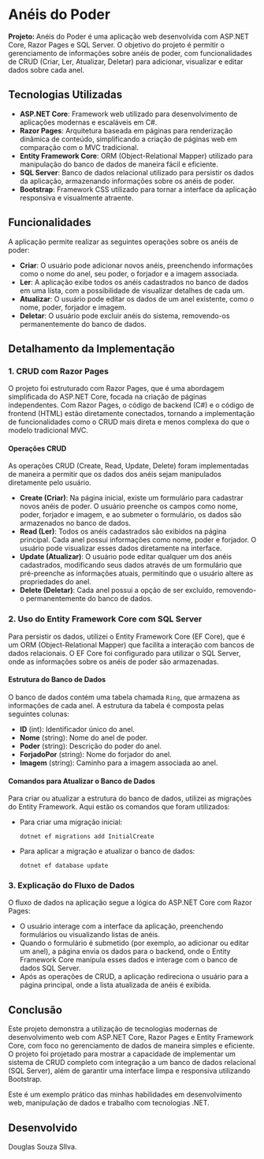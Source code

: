 <!DOCTYPE html>
<html lang="pt-br">
<head>
    <meta charset="utf-8" />
    <meta name="viewport" content="width=device-width, initial-scale=1.0" />
</head>
<body>

   <h1>Anéis do Poder</h1>

   <p><strong>Projeto: </strong>Anéis do Poder é uma aplicação web desenvolvida com ASP.NET Core, Razor Pages e SQL Server. O objetivo do projeto é permitir o gerenciamento de informações sobre anéis de poder, com funcionalidades de CRUD (Criar, Ler, Atualizar, Deletar) para adicionar, visualizar e editar dados sobre cada anel.</p>

   <h2>Tecnologias Utilizadas</h2>
    <ul>
        <li><strong>ASP.NET Core</strong>: Framework web utilizado para desenvolvimento de aplicações modernas e escaláveis em C#.</li>
        <li><strong>Razor Pages</strong>: Arquitetura baseada em páginas para renderização dinâmica de conteúdo, simplificando a criação de páginas web em comparação com o MVC tradicional.</li>
        <li><strong>Entity Framework Core</strong>: ORM (Object-Relational Mapper) utilizado para manipulação do banco de dados de maneira fácil e eficiente.</li>
        <li><strong>SQL Server</strong>: Banco de dados relacional utilizado para persistir os dados da aplicação, armazenando informações sobre os anéis de poder.</li>
        <li><strong>Bootstrap</strong>: Framework CSS utilizado para tornar a interface da aplicação responsiva e visualmente atraente.</li>
    </ul>

   <h2>Funcionalidades</h2>
    <p>A aplicação permite realizar as seguintes operações sobre os anéis de poder:</p>
    <ul>
        <li><strong>Criar</strong>: O usuário pode adicionar novos anéis, preenchendo informações como o nome do anel, seu poder, o forjador e a imagem associada.</li>
        <li><strong>Ler</strong>: A aplicação exibe todos os anéis cadastrados no banco de dados em uma lista, com a possibilidade de visualizar detalhes de cada um.</li>
        <li><strong>Atualizar</strong>: O usuário pode editar os dados de um anel existente, como o nome, poder, forjador e imagem.</li>
        <li><strong>Deletar</strong>: O usuário pode excluir anéis do sistema, removendo-os permanentemente do banco de dados.</li>
    </ul>

  <h2>Detalhamento da Implementação</h2>

   <h3>1. CRUD com Razor Pages</h3>
    <p>O projeto foi estruturado com Razor Pages, que é uma abordagem simplificada do ASP.NET Core, focada na criação de páginas independentes. Com Razor Pages, o código de backend (C#) e o código de frontend (HTML) estão diretamente conectados, tornando a implementação de funcionalidades como o CRUD mais direta e menos complexa do que o modelo tradicional MVC.</p>

  <h4>Operações CRUD</h4>
    <p>As operações CRUD (Create, Read, Update, Delete) foram implementadas de maneira a permitir que os dados dos anéis sejam manipulados diretamente pelo usuário.</p>
    
  <ul>
        <li><strong>Create (Criar)</strong>: Na página inicial, existe um formulário para cadastrar novos anéis de poder. O usuário preenche os campos como nome, poder, forjador e imagem, e ao submeter o formulário, os dados são armazenados no banco de dados.</li>
        <li><strong>Read (Ler)</strong>: Todos os anéis cadastrados são exibidos na página principal. Cada anel possui informações como nome, poder e forjador. O usuário pode visualizar esses dados diretamente na interface.</li>
        <li><strong>Update (Atualizar)</strong>: O usuário pode editar qualquer um dos anéis cadastrados, modificando seus dados através de um formulário que pré-preenche as informações atuais, permitindo que o usuário altere as propriedades do anel.</li>
        <li><strong>Delete (Deletar)</strong>: Cada anel possui a opção de ser excluído, removendo-o permanentemente do banco de dados.</li>
    </ul>

  <h3>2. Uso do Entity Framework Core com SQL Server</h3>
    <p>Para persistir os dados, utilizei o Entity Framework Core (EF Core), que é um ORM (Object-Relational Mapper) que facilita a interação com bancos de dados relacionais. O EF Core foi configurado para utilizar o SQL Server, onde as informações sobre os anéis de poder são armazenadas.</p>

   <h4>Estrutura do Banco de Dados</h4>
    <p>O banco de dados contém uma tabela chamada <code>Ring</code>, que armazena as informações de cada anel. A estrutura da tabela é composta pelas seguintes colunas:</p>
    <ul>
        <li><strong>ID</strong> (int): Identificador único do anel.</li>
        <li><strong>Nome</strong> (string): Nome do anel de poder.</li>
        <li><strong>Poder</strong> (string): Descrição do poder do anel.</li>
        <li><strong>ForjadoPor</strong> (string): Nome do forjador do anel.</li>
        <li><strong>Imagem</strong> (string): Caminho para a imagem associada ao anel.</li>
    </ul>
    
  <h4>Comandos para Atualizar o Banco de Dados</h4>
    <p>Para criar ou atualizar a estrutura do banco de dados, utilizei as migrações do Entity Framework. Aqui estão os comandos que foram utilizados:</p>
    <ul>
        <li>Para criar uma migração inicial:</li>
        <pre><code>dotnet ef migrations add InitialCreate</code></pre>
        <li>Para aplicar a migração e atualizar o banco de dados:</li>
        <pre><code>dotnet ef database update</code></pre>
    </ul>

  <h3>3. Explicação do Fluxo de Dados</h3>
    <p>O fluxo de dados na aplicação segue a lógica do ASP.NET Core com Razor Pages:</p>
    <ul>
        <li>O usuário interage com a interface da aplicação, preenchendo formulários ou visualizando listas de anéis.</li>
        <li>Quando o formulário é submetido (por exemplo, ao adicionar ou editar um anel), a página envia os dados para o backend, onde o Entity Framework Core manipula esses dados e interage com o banco de dados SQL Server.</li>
        <li>Após as operações de CRUD, a aplicação redireciona o usuário para a página principal, onde a lista atualizada de anéis é exibida.</li>
    </ul>

   <h2>Conclusão</h2>
    <p>Este projeto demonstra a utilização de tecnologias modernas de desenvolvimento web com ASP.NET Core, Razor Pages e Entity Framework Core, com foco no gerenciamento de dados de maneira simples e eficiente. O projeto foi projetado para mostrar a capacidade de implementar um sistema de CRUD completo com integração a um banco de dados relacional (SQL Server), além de garantir uma interface limpa e responsiva utilizando Bootstrap.</p>

   <p>Este é um exemplo prático das minhas habilidades em desenvolvimento web, manipulação de dados e trabalho com tecnologias .NET.</p>

   <h2>Desenvolvido</h2>
    <p>Douglas Souza SIlva.</p>

</body>
</html>
